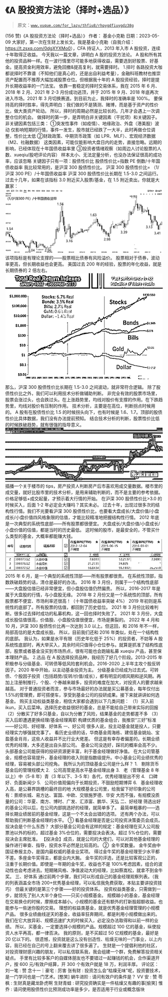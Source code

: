 # 《A 股投资方法论（择时+选品）》

> 原文：[`www.yuque.com/for_lazy/thfiu8/rhpygdfiuygdz38g`](https://www.yuque.com/for_lazy/thfiu8/rhpygdfiuygdz38g)

<ne-h2 id="fe41af93" data-lake-id="fe41af93"><ne-heading-ext><ne-heading-anchor></ne-heading-anchor><ne-heading-fold></ne-heading-fold></ne-heading-ext><ne-heading-content><ne-text id="u06975225">(156 赞)《A 股投资方法论（择时+选品）》</ne-text></ne-heading-content></ne-h2> <ne-p id="u95712928" data-lake-id="u95712928"><ne-text id="u3f62aab8">作者： 基金小克勒</ne-text></ne-p> <ne-p id="ub2c97e2b" data-lake-id="ub2c97e2b"><ne-text id="u9da19200">日期：2023-05-09</ne-text></ne-p> <ne-p id="u2962272c" data-lake-id="u2962272c"><ne-text id="ua9301e95">大家好，第一次在生财上发长文。我是基金小克勒（自我介绍：</ne-text></ne-p> <ne-p id="ua8e91d98" data-lake-id="ua8e91d98">[<ne-text id="u00f0f33c" ne-underline="true">https://t.zsxq.com/0dgXYXMo0</ne-text>](https://t.zsxq.com/0dgXYXMo0)<ne-text id="u1ce94575">），CFA 持证人，2013 年入市 A 股投资，连续十年取得正收益。</ne-text></ne-p> <ne-p id="ue55d511d" data-lake-id="ue55d511d"><ne-text id="ud8d03754">今天我以一篇文章，讲明白 A 股的投资方法论。</ne-text></ne-p> <ne-p id="uc36ffde1" data-lake-id="uc36ffde1"><ne-text id="u1c0f73e7" ne-italic="true">A 股和所有其他的投资品种一样。在一波行情里尽可能多地获得收益，需要选到好股票、好基金。提高资金利用效率，避免回撤&提高复利，就需要择时。</ne-text></ne-p> <ne-h1 id="67fffa90" data-lake-id="67fffa90"><ne-heading-ext><ne-heading-anchor></ne-heading-anchor><ne-heading-fold></ne-heading-fold></ne-heading-ext><ne-heading-content><ne-text id="u1eac09ca" style="background-color: rgb(255, 255, 255); color: rgb(47, 48, 52);">1.择时</ne-text></ne-heading-content></ne-h1> <ne-p id="udcc2cf4f" data-lake-id="udcc2cf4f"><ne-text id="u3a8856c4">各路投资大咖都说择时不靠谱（不知他们是真心的，还是出自利益考量），金融科班教材也推崇资产配置而不推荐大幅加减股票仓位。但根据我十年的 A 股投资经验，择时是提升长期收益率的一门法宝。</ne-text></ne-p> <ne-p id="u145fc822" data-lake-id="u145fc822"><ne-text id="u428b505a">依靠一套稳定的择时交易体系，我在 2015 年 6 月、2018 年 2 月、2021 年 2-3 月份成功逃顶，并于 2015 年 9 月、2018 年底再次进入市场。2021 年 3 月切换赛道。到目前为止，我择时的准确率是 100%。</ne-text></ne-p> <ne-p id="u3b7fd9ef" data-lake-id="u3b7fd9ef"><ne-text id="ucbdeee73" ne-bold="true">要保持高的择时胜率，得先弄明白：我们做的不是猜测、赌博，而是基于资产的性价比，做大类资产轮动。</ne-text></ne-p> <ne-p id="u552b4a9f" data-lake-id="u552b4a9f"><ne-text id="ud5653907">所以，择时的周期必然是比较长的。几年才会遇上一次调整仓位的机会。</ne-text></ne-p> <ne-p id="u4ad0719e" data-lake-id="u4ad0719e"><ne-text id="u0e4eda1d">做择时的第一步，是弄明白非关键因素（干扰项）和关键因子。</ne-text></ne-p> <ne-p id="u9214745c" data-lake-id="u9214745c"><ne-text id="u98d04250" ne-italic="true">非关键因素包括三类：</ne-text></ne-p> <ne-p id="u513df5b1" data-lake-id="u513df5b1"><ne-text id="u6ca7a2c8">①突发性事件（如疫情）、地缘政治、外盘（港美股）波动</ne-text></ne-p> <ne-p id="u2a82c4f8" data-lake-id="u2a82c4f8"><ne-text id="ud7011f21">仅影响短期的行情，事件一发生，股市就已经跌了一大半，此时再做仓位调整，性价比太低</ne-text></ne-p> <ne-p id="u0dfe16ed" data-lake-id="u0dfe16ed"><ne-text id="u5705f1c1">②财政政策、中期货币政策（如 LPR、MLF）、宏观经济数据（M2、社融数据）</ne-text></ne-p> <ne-p id="u86e93258" data-lake-id="u86e93258"><ne-text id="ude7c6b35">这类因素，可能仅能影响大盘日内的走势，直接忽略。远期的影响，已经体现在十年国债收益率里</ne-text></ne-p> <ne-p id="u3f72de8b" data-lake-id="u3f72de8b"><ne-text id="uce6459cf">③投资者情绪观察（如周边人讨论股票的人数、xueqiu/股吧评论内容）</ne-text></ne-p> <ne-p id="u96b06887" data-lake-id="u96b06887"><ne-text id="u342ca2a9">样本太小、无法定量分析，也没办法保证很高的成功率，应该忽略</ne-text></ne-p> <ne-h1 id="73305306" data-lake-id="73305306"><ne-heading-ext><ne-heading-anchor></ne-heading-anchor><ne-heading-fold></ne-heading-fold></ne-heading-ext><ne-heading-content><ne-text id="ue7346bb3" ne-bold="true" ne-italic="true">关键因子只有一项：股债性价比</ne-text></ne-heading-content></ne-h1> <ne-p id="u9b6dfbba" data-lake-id="u9b6dfbba"><ne-text id="u52958172" ne-bold="true">股债性价比=指数 PE 倒数/十年国债收益率</ne-text></ne-p> <ne-p id="u19341eb0" data-lake-id="u19341eb0"><ne-text id="u3175a9c2">我比较常用的，是沪深 300 股债性价比。</ne-text></ne-p> <ne-p id="uc7e87610" data-lake-id="uc7e87610"><ne-text id="ua5f18df3">沪深 300 股债性价比= （1/沪深 300 PE）/十年国债收益率</ne-text></ne-p> <ne-p id="u1b28656e" data-lake-id="u1b28656e"><ne-text id="u9fddd8c6">沪深 300 股债性价比长期在 1.5-3.0 之间运行。</ne-text></ne-p> <ne-p id="u3320e09a" data-lake-id="u3320e09a"><ne-text id="u55d049ae">过去十几年，如果在该指标 3.0 附近买入股票/基金，在 1.5 附近卖出，你就是大赢家：</ne-text></ne-p> <ne-p id="u3c9592f0" data-lake-id="u3c9592f0"><ne-card data-card-name="image" data-card-type="inline" id="F0Wf9" data-event-boundary="card">![](img/e83686d5a816fc312b64a8b82b5e1486.png)</ne-card></ne-p> <ne-p id="u8519d147" data-lake-id="u8519d147"><ne-text id="u9dd23942">该项指标是有理论支撑的——股票相比债券有风险溢价。</ne-text></ne-p> <ne-p id="ub21a02c3" data-lake-id="ub21a02c3"><ne-text id="u86c3524d">股票相对于债券，波动率更高，但长期收益也会更高。</ne-text></ne-p> <ne-p id="u1eb55a8b" data-lake-id="u1eb55a8b"><ne-text id="u26d71ff1">美国过去 200 年的经验，股票的年化收益，就是长期债券的 2 倍左右。</ne-text></ne-p> <ne-p id="u0c4f77fd" data-lake-id="u0c4f77fd"><ne-card data-card-name="image" data-card-type="inline" id="XYO79" data-event-boundary="card">![](img/55d10824c40ed73a2373b1ed9f5345b0.png)</ne-card></ne-p> <ne-p id="u9bc32996" data-lake-id="u9bc32996"><ne-text id="u0071b00c">那么，沪深 300 股债性价比长期在 1.5-3.0 之间波动，就非常符合逻辑。</ne-text></ne-p> <ne-p id="u8330cf94" data-lake-id="u8330cf94"><ne-text id="u4098087c" ne-bold="true">除了股债性价比之外，我们可以利用技术分析做辅助判断。</ne-text></ne-p> <ne-p id="u22092a35" data-lake-id="u22092a35"><ne-text id="ud7b3b652">非完全有效的股票市场里，股票会涨过头，也会跌过头。在上涨趋势里，均线对股价有支撑的作用。在下跌趋势里，均线对股价有压制的作用。</ne-text></ne-p> <ne-p id="ufd039e5b" data-lake-id="ufd039e5b"><ne-text id="u1fedb30f">技术分析，主要是在高位，判断拐点时候用的。</ne-text></ne-p> <ne-p id="uca911a09" data-lake-id="uca911a09"><ne-text id="u622d5ef0">A 股有在股债性价比 1.5 的时候拐头向下，也有时候是 1.6、1.7。顶部的股债性价比具体数据，我们没有办法提前预知。</ne-text></ne-p> <ne-p id="ud5a90924" data-lake-id="ud5a90924"><ne-text id="u95579ebf">结合技术分析的判断，股票性价比低的时候跌破趋势，就有很强的指导意义。</ne-text></ne-p> <ne-p id="uc795cd22" data-lake-id="uc795cd22"><ne-card data-card-name="image" data-card-type="inline" id="V0dAk" data-event-boundary="card">![](img/30ed71dde847fde8df732a450f1b8b61.png)</ne-card></ne-p> <ne-p id="ud828b188" data-lake-id="ud828b188"><ne-text id="u3f297e99">插播一个关于楼市的 tips，房产投资人判断房产后市喜欢用成交量数据。楼市里的成交量，就好比股市里的技术分析，是用来辅助判断的，而不是主要的参考依据。价格足够低+成交起量，才预示着大行情的开始。</ne-text></ne-p> <ne-p id="u59906ac5" data-lake-id="u59906ac5"><ne-text id="uce055647">在沪深 300 股债性价比>3.0 的时候买入，后面 1-2 年必定会大赚吗？</ne-text><ne-text id="u6866322a" ne-bold="true">其实未必。</ne-text></ne-p> <ne-p id="u0a27d63f" data-lake-id="u0a27d63f"><ne-text id="ua6bbdf5e">过去十年，出现过很多次的结构性行情。我们不光要看沪深 300 股债性价比，也要看大盘成长/大盘价值/小盘成长/小盘价值四风格象限的估值，才能比较精准地把握结构性行情。</ne-text></ne-p> <ne-p id="u9fd1453e" data-lake-id="u9fd1453e"><ne-text id="u34620118">2012 年底是一次典型的系统性底部——所有股票都很便宜。</ne-text></ne-p> <ne-p id="uec9a9c3b" data-lake-id="uec9a9c3b"><ne-text id="u79e1db4c">大盘成长/大盘价值/小盘成长/小盘价值的估值，都是当时的历史最低。</ne-text></ne-p> <ne-p id="ub05d0e1f" data-lake-id="ub05d0e1f"><ne-text id="u29aeed82" ne-bold="true">这时候的股市，是最安全的，不管买什么类型的基金，大概率都能赚大钱。</ne-text></ne-p> <ne-p id="uf5c85ca0" data-lake-id="uf5c85ca0"><ne-card data-card-name="image" data-card-type="inline" id="gvWxn" data-event-boundary="card">![](img/366a9709104499b893a6fe42ebce7e32.png)</ne-card></ne-p> <ne-p id="u0705c25e" data-lake-id="u0705c25e"><ne-text id="u0d9d2a35">2015 年 6 月，是一个典型的系统性顶部——所有股票都很贵。</ne-text></ne-p> <ne-p id="u2ee18c11" data-lake-id="u2ee18c11"><ne-text id="u6163b516">在系统性顶部，指数跌破趋势的话，清仓是最好的办法。</ne-text></ne-p> <ne-p id="u5facf7df" data-lake-id="u5facf7df"><ne-text id="u396c4d1e">2016 年 3 月份，则属于一个结构性底部——大盘股估值已经非常便宜，但小盘股估值仍然偏贵。</ne-text></ne-p> <ne-p id="u39a1fa63" data-lake-id="u39a1fa63"><ne-text id="uc50c25b4">所以，2016-2017 年是属于大盘股的行情，与小盘股无缘。</ne-text></ne-p> <ne-p id="u9e4f13c5" data-lake-id="u9e4f13c5"><ne-text id="u7932b080">2018 年 2 月份又是一个系统性的顶部，所有股票都不便宜、市场利率还很高！（十年国债收益率突破 4%）</ne-text></ne-p> <ne-p id="u708364d8" data-lake-id="u708364d8"><ne-text id="u21c31129">2019 年初则是系统性的底部了。所有股票的估值，都回到了历史低位。</ne-text></ne-p> <ne-p id="u8e21881e" data-lake-id="u8e21881e"><ne-text id="u50a2c21d">2021 年 3 月份比较难判断。很多过去择时成功的私募机构，这一回也择时失败了。</ne-text></ne-p> <ne-p id="udf9d25a0" data-lake-id="udf9d25a0"><ne-text id="u47be6858">2021 年 3 月份，大盘成长股估值很高，价值股、小盘股估值很便宜，市场是撕裂的。</ne-text></ne-p> <ne-p id="u9c75a690" data-lake-id="u9c75a690"><ne-text id="u0adec11f">2022 年 4 月和 10 月，沪深 300 股债性价比再一次达到 3.0 以上。但这回，和 2016 年不一样，局部高估的是大盘成长股。</ne-text></ne-p> <ne-p id="u9c2a81ea" data-lake-id="u9c2a81ea"><ne-text id="ua2942682">所以，目前我们还和 2016 年类似，处在一个结构性的底部。</ne-text></ne-p> <ne-p id="u5af700cd" data-lake-id="u5af700cd"><ne-text id="u897ebd98" ne-bold="true">我认为，如果是水平有限（历史年化低于 25%）的投资者，不妨等 A 股系统性底部时，再大举买入，其余时间只值得小仓位参与。</ne-text><ne-text id="u17d36942">就算是抓准了结构性底部，股票或者基金没买到市场热点，很有可能也会跑输私募 xueqiu 产品，甚至保本理财产品。</ne-text></ne-p> <ne-h1 id="d441a5c8" data-lake-id="d441a5c8"><ne-heading-ext><ne-heading-anchor></ne-heading-anchor><ne-heading-fold></ne-heading-fold></ne-heading-ext><ne-heading-content><ne-text id="u454e5e67" style="background-color: rgb(255, 255, 255); color: rgb(47, 48, 52);">2.选品</ne-text></ne-heading-content></ne-h1> <ne-p id="u6db263b4" data-lake-id="u6db263b4"><ne-text id="uc67045ef">在 A 股选择投资品种，我经历了好几个阶段。2013-2015 年积极参与分级基金、可转债等低风险套利机会。2016-2020 上半年主攻个股反转因子。2020 年中开始，以主动基金投资为主。</ne-text></ne-p> <ne-p id="u664c33a6" data-lake-id="u664c33a6"><ne-text id="ubceb78ec">分级基金已经成为过去式。可转债、个股因子投资（包括趋势/反转/价值/成长），都有明显的顺风期和逆风期。再加上注册制推行，个股、个券越来越多，投资的难度在加大，对投资人的要求越来越高。</ne-text></ne-p> <ne-p id="u1a402241" data-lake-id="u1a402241"><ne-text id="u883e67df">对于普通投资者而言，参与市场最好的办法就是买公募基金，每年仅付出 1.5%的管理费，即可搭便车，享受到基金公司的投研成果。</ne-text><ne-text id="u08a0c9cc" ne-bold="true">接下来就讲讲如何选基金。</ne-text></ne-p> <ne-p id="uc9d3ea3f" data-lake-id="uc9d3ea3f"><ne-text id="u3cf3470b">购买主动权益类基金，相信大家都会遇到以下几类问题：</ne-text></ne-p> <ne-p id="ub1e7dfbe" data-lake-id="ub1e7dfbe"><ne-text id="ub0fa14cc">（1）买入前 ikun，买入后菜坤。选择历史收益很好的基金，总是不能给自己带来实际的回报</ne-text></ne-p> <ne-p id="ua872f6e8" data-lake-id="ua872f6e8"><ne-text id="u332f3986">（2）分散买了好多只基金，自以为分散了风险，结果基金的走势都差不多</ne-text></ne-p> <ne-p id="u91f75705" data-lake-id="u91f75705"><ne-text id="u083598c4">（3）买入后即遭遇更换经理/基金经理离职</ne-text></ne-p> <ne-p id="u6473d33b" data-lake-id="u6473d33b"><ne-text id="u515fe404">构建优质的基金组合，我推崇“三好”标准——好公司、好经理、好体系</ne-text></ne-p> <ne-p id="u52cd25a7" data-lake-id="u52cd25a7"><ne-text id="u4f1ccd16" ne-bold="true">一、好公司</ne-text></ne-p> <ne-p id="u31062f06" data-lake-id="u31062f06"><ne-text id="u2d315380">很多人说，投主动基金就是投人，只要经理实力够强就完事了。</ne-text></ne-p> <ne-p id="uc6a87b8b" data-lake-id="uc6a87b8b"><ne-text id="ubfce78af">看历史业绩的话，华商基金周海栋、建信基金姚灿、宝盈基金肖肖，这些人收益并不比行业大佬差。</ne-text></ne-p> <ne-p id="u50c665c8" data-lake-id="u50c665c8"><ne-text id="u82b4f7f9">但这是有幸存者偏差的。长期业绩优秀的经理，大多还是出自头部公司。</ne-text></ne-p> <ne-p id="ucf64cf1b" data-lake-id="ucf64cf1b"><ne-text id="u3bae633f">基金公司没选好，踩坑的概率会高不少。</ne-text></ne-p> <ne-p id="uc94cded4" data-lake-id="uc94cded4"><ne-text id="u28af8960" ne-bold="true">头部基金公司能获得的投研资源更丰富，利于基金经理做好净值。</ne-text></ne-p> <ne-p id="uae112e5b" data-lake-id="uae112e5b"><ne-text id="u2402ff3c">在大公司管基金，规模也容易提升，基金经理的收入则是指数级提升。中小基金公司业绩优秀的经理，容易被头部公司挖角。</ne-text></ne-p> <ne-p id="u719a37e4" data-lake-id="u719a37e4"><ne-text id="u5743ea17">我所认为的顶级基金公司是什么样？</ne-text></ne-p> <ne-p id="u54061007" data-lake-id="u54061007"><ne-text id="u3f12d64f">1\.   剔除货币基金后的管理规模大</ne-text></ne-p> <ne-p id="udf72baf8" data-lake-id="udf72baf8"><ne-text id="u3cbc4119">2\.   公司高管是高水平基金经理出身</ne-text></ne-p> <ne-p id="u2fb631b0" data-lake-id="u2fb631b0"><ne-text id="ucc9b3dd1">3\.   老（管理基金 8 年以上）中（5-8 年）青（3 年以下、3-5 年）各代，优秀经理层出不穷</ne-text></ne-p> <ne-p id="uc63b9f77" data-lake-id="uc63b9f77"><ne-text id="u55af1ac8">4\.   口碑好、负面新闻少</ne-text></ne-p> <ne-p id="u5da51d64" data-lake-id="u5da51d64"><ne-text id="uada4d6fc">5\.   公司价值观偏向于长期投资，不鼓励短期博弈</ne-text></ne-p> <ne-p id="u8a48f228" data-lake-id="u8a48f228"><ne-text id="ucdb7b313">6\.   基金经理收入高，是公募界跳槽的最终目的地</ne-text></ne-p> <ne-p id="ued462d01" data-lake-id="ued462d01"><ne-text id="u970dc49c">大规模基金公司里，给我留下好印象的公司有：景顺长城、易方达、富国、中欧、交银施罗德、华安</ne-text></ne-p> <ne-p id="u8931e584" data-lake-id="u8931e584"><ne-text id="u898843f3">大而不强，有规模没质量的公司：华夏、南方、博时、广发、汇添富、鹏华、天弘</ne-text></ne-p> <ne-p id="u67705fe2" data-lake-id="u67705fe2"><ne-text id="uf7db7cb4" ne-bold="true">二、好经理</ne-text></ne-p> <ne-p id="u683d4370" data-lake-id="u683d4370"><ne-text id="u065b54f6">筛选出好的基金公司以后，在公司内部挑选好的经理，就简单多了。</ne-text></ne-p> <ne-p id="u080167f7" data-lake-id="u080167f7"><ne-text id="u8604e9d5">最简单粗暴的——选择长期业绩居前的基金经理，这是一个不太会出错的选项。</ne-text></ne-p> <ne-p id="u5b90a9a2" data-lake-id="u5b90a9a2"><ne-text id="u2ca65314">还有两个办法，可以帮助我们判断基金经理的水平。</ne-text></ne-p> <ne-p id="u581503c0" data-lake-id="u581503c0"><ne-text id="u1f1ea4da">① 看基金经理是否是公司投资决策委员会成员。</ne-text></ne-p> <ne-p id="u0f38c8fe" data-lake-id="u0f38c8fe"><ne-text id="u1a8ccc94">投决会是个什么东西？</ne-text></ne-p> <ne-p id="ua0031c38" data-lake-id="ua0031c38"><ne-text id="u8c4c8df3">大部分基金公司会有这样的规定：基金经理在买入公司股票池以外的标的，超过基金 3%仓位的，需要投决会表决。超过 5%仓位的，需要投决会主席批准。</ne-text></ne-p> <ne-p id="ud5638a7c" data-lake-id="ud5638a7c"><ne-text id="u865d09c6">【投决会】成员，就是公司的大佬们，可以对其他基金经理的操作进行审查、指导，投资水平必然是比较高的。</ne-text></ne-p> <ne-p id="uec04bfd7" data-lake-id="uec04bfd7"><ne-text id="u1541e83e">②  金牛奖数量。</ne-text></ne-p> <ne-p id="uf3def953" data-lake-id="uf3def953"><ne-text id="u507c2d4d">金牛奖由中国证券报主办，是国内最权威的基金业奖项。</ne-text></ne-p> <ne-p id="u9b831352" data-lake-id="u9b831352"><ne-text id="u58a5659c">得过金牛奖的基金经理至少水平都不差。多座金牛奖得主，都是业内大腕。</ne-text></ne-p> <ne-p id="u15d20a20" data-lake-id="u15d20a20"><ne-text id="u760b14da">金牛奖的评选，还是比较客观公正的，注重于长期价值。即使是一年期的金牛奖，收益也不是 100%考虑因素，组合的波动性也会考虑进去。短期赌风格、净值波动大的经理，比如蔡嵩松，就拿不到金牛奖。</ne-text></ne-p> <ne-p id="uc961fa87" data-lake-id="uc961fa87"><ne-text id="u9daeeead" ne-bold="true">三、好体系</ne-text></ne-p> <ne-p id="u34616697" data-lake-id="u34616697"><ne-text id="uf26929a2">通过前两个步骤，我们可以形成自己的基金经理观察列表。（我的列表涵盖全市场 200+优秀基金经理，可以私信我免费获取，本贴主要讲投资技巧）</ne-text></ne-p> <ne-p id="ubecaff45" data-lake-id="ubecaff45"><ne-text id="ue672c945">但最关键的是第三个步骤——好的投资体系。</ne-text></ne-p> <ne-p id="uddfb94ff" data-lake-id="uddfb94ff"><ne-text id="u73f7961e" ne-bold="true">投资权益类基金，只需做到一步，就领先了别人大半个身位——只买小规模基金。</ne-text></ne-p> <ne-p id="uf22a7474" data-lake-id="uf22a7474"><ne-text id="u7cd25d1c">规模越小的基金，基金经理在交易换仓的时候，摩擦成本越小。小规模的基金还有额外的打新股超额收益。也能参与一些迷你股的交易。</ne-text></ne-p> <ne-p id="u647f8ddb" data-lake-id="u647f8ddb"><ne-text id="u5934b695" ne-italic="true">理想的权益类基金，就是优秀基金经理管理的小规模产品。</ne-text></ne-p> <ne-p id="ub8f7c3c9" data-lake-id="ub8f7c3c9"><ne-text id="u4e813eb6">很多业绩曲线逆天的基金，收益率狂奔期间，都是利用小规模做出来的。</ne-text></ne-p> <ne-p id="u5f6744f3" data-lake-id="u5f6744f3"><ne-text id="u184633ef">我们在它大放异彩、规模迅速扩大的时候买入，必定没办法取得和以前一样的业绩。</ne-text></ne-p> <ne-p id="u5bc9dedb" data-lake-id="u5bc9dedb"><ne-text id="u61cf75d2">所以，买基金，一定要选择小规模的产品。规模超过 100 亿的基金，纵使投资人水平再高，都一律否决。</ne-text></ne-p> <ne-p id="u27ec999f" data-lake-id="u27ec999f"><ne-text id="u6eeb586a" ne-bold="true">我的原则，是不买超过 50 亿规模的基金，最好是 20 亿以下的。</ne-text></ne-p> <ne-p id="u9ebdb518" data-lake-id="u9ebdb518"><ne-text id="u6fee239c" style="color: rgb(38, 38, 38);">很遗憾，投资就是这么没有创造性、枯燥无味的一门事业，以上内容，我已经在自己的号上翻来覆去讲了很多遍了。</ne-text></ne-p> <ne-p id="u175176cb" data-lake-id="u175176cb"><ne-text id="u3b4a4b10">生财是一个提倡利他的社区，对投资理财感兴趣的朋友，可以私信联系我，我会组建一个群，免费解答投资相关疑点。</ne-text></ne-p> <ne-p id="ue3d2d5c2" data-lake-id="ue3d2d5c2"><ne-text id="u56dbc455">手里有比较多客户的自媒体朋友也不要错过一起赚钱的机会，合作渠道开户，按 600 元/有效户结算，开 300 个有效户就是 18 万，利润丰厚。</ne-text></ne-p> <ne-hole id="ua806ab63" data-lake-id="ua806ab63"><ne-card data-card-name="hr" data-card-type="block" id="Qi5D3" data-event-boundary="card"><ne-p id="u01143bb2" data-lake-id="u01143bb2"><ne-text id="u2531975a">评论区：</ne-text></ne-p> <ne-p id="u02a61123" data-lake-id="u02a61123"><ne-text id="u9d717c8f">刘一笔 : 赞</ne-text> <ne-text id="uc662520f">念十一｜豪宅 : 厉害</ne-text> <ne-text id="uee73ed7b">张有财 : 投资怎么会“枯燥无味”呢，投资要技术，是一门学问也是一门艺术。[憨笑]</ne-text> <ne-text id="u49d19da4">蜗牛进阶 : 请问有效户的条件是？</ne-text> <ne-text id="u7a01dc72">VV 安 : 赞</ne-text> <ne-text id="uf6dc089a">苓枫 : 生财真是藏龙卧虎啊</ne-text> <ne-text id="u47e7624c">生财青蛙 : 研究投资确实是一件枯燥又有趣的事[偷笑]</ne-text> <ne-text id="u346f0131">惟乔 : 请问使用股债性价比预测成功率是多少，是否适用于行业或概念版块</ne-text></ne-p></ne-card></ne-hole>